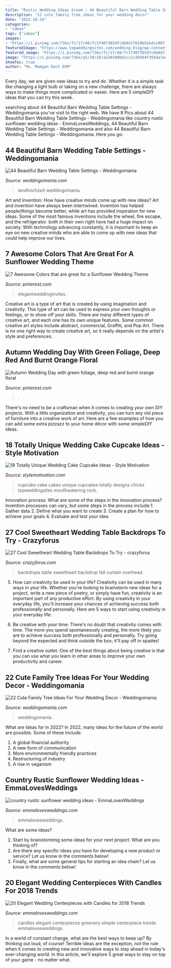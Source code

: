 ```yaml
---
title: "Rustic Wedding Ideas Groom : 44 Beautiful Barn Wedding Table Settings"
description: "22 cute family tree ideas for your wedding decor"
date: "2022-10-24"
categories:
- "ideas"
tags: ["ideas"]
images:
- "https://i.pinimg.com/736x/fc/1f/48/fc1f48f385dfc6b8d17010b5ebdce907.jpg"
featuredImage: "https://www.topweddingsites.com/wedding-blog/wp-content/uploads/2014/03/3d965242d9b2f7ea33fa11d940401143.jpg"
featured_image: "https://i.pinimg.com/736x/fc/1f/48/fc1f48f385dfc6b8d17010b5ebdce907.jpg"
image: "https://i.pinimg.com/736x/a5/20/18/a520180bb2cc2cd9404f393da7ada5e7.jpg"
ShowToc: true
author: "Ms. Maegan Dach DVM"
---
```



Every day, we are given new ideas to try and do. Whether it is a simple task like changing a light bulb or taking on a new challenge, there are always ways to make things more complicated or easier. Here are 5 simpleDIY ideas that you can try this week.

	

		
searching about 44 Beautiful Barn Wedding Table Settings - Weddingomania you've visit to the right web. We have 8 Pics about 44 Beautiful Barn Wedding Table Settings - Weddingomania like country rustic sunflower wedding ideas - EmmaLovesWeddings, 44 Beautiful Barn Wedding Table Settings - Weddingomania and also 44 Beautiful Barn Wedding Table Settings - Weddingomania. Here you go:
		
    
## 44 Beautiful Barn Wedding Table Settings - Weddingomania

<img loading=lazy src="https://i.weddingomania.com/beautiful-barn-wedding-table-settings-44-500x751.jpg" onerror="this.onerror=null;this.src='https://tse3.mm.bing.net/th?id=OIP.D0lZ2k9Fojo8mPqq1tFEMwHaLH&amp;pid=15.1';" alt="44 Beautiful Barn Wedding Table Settings - Weddingomania">

_Source: weddingomania.com_

>landhochzeit weddingomania. 

	

Art and Invention: How have creative minds come up with new ideas?
Art and invention have always been intertwined. Invention has helped people/things become better, while art has provided inspiration for new ideas. Some of the most famous inventions include the wheel, fire escape, and the refrigerator. both in their own right have had a huge impact on society. With technology advancing constantly, it is important to keep an eye on new creative minds who are able to come up with new ideas that could help improve our lives.

    
## 7 Awesome Colors That Are Great For A Sunflower Wedding Theme

<img loading=lazy src="https://i.pinimg.com/736x/a5/20/18/a520180bb2cc2cd9404f393da7ada5e7.jpg" onerror="this.onerror=null;this.src='https://tse2.mm.bing.net/th?id=OIP.2pbYKCHJySOD58D9rHWMNAHaP3&amp;pid=15.1';" alt="7 Awesome Colors that are great for a Sunflower Wedding Theme">

_Source: pinterest.com_

>elegantweddinginvites. 

	

Creative art is a type of art that is created by using imagination and creativity. This type of art can be used to express your own thoughts or feelings, or to show off your skills. There are many different types of creative art, and each one has its own unique features. Some common creative art styles include abstract, commercial, Graffiti, and Pop Art. There is no one right way to create creative art, so it really depends on the artist's style and preferences.

    
## Autumn Wedding Day With Green Foliage, Deep Red And Burnt Orange Floral

<img loading=lazy src="https://i.pinimg.com/736x/fc/1f/48/fc1f48f385dfc6b8d17010b5ebdce907.jpg" onerror="this.onerror=null;this.src='https://tse2.mm.bing.net/th?id=OIP.RSbanMNySE_w3O4iNIKZ4AHaLH&amp;pid=15.1';" alt="Autumn Wedding Day with green foliage, deep red and burnt orange floral">

_Source: pinterest.com_

>. 

	

There's no need to be a craftsman when it comes to creating your own DIY projects. With a little organization and creativity, you can turn any old piece of furniture into a creative work of art. Here are a few examples of how you can add some extra pizzazz to your home décor with some simpleDIY ideas.

    
## 18 Totally Unique Wedding Cake Cupcake Ideas - Style Motivation

<img loading=lazy src="https://www.topweddingsites.com/wedding-blog/wp-content/uploads/2014/03/3d965242d9b2f7ea33fa11d940401143.jpg" onerror="this.onerror=null;this.src='https://tse2.mm.bing.net/th?id=OIP.YcVV9AY_okAPQq4GMIY5DQHaJ3&amp;pid=15.1';" alt="18 Totally Unique Wedding Cake Cupcake Ideas - Style Motivation">

_Source: stylemotivation.com_

>cupcake cake cakes unique cupcakes totally designs chicks topweddingsites mouthwatering rock. 

	

Innovation process: What are some of the steps in the innovation process?
Invention processes can vary, but some steps in the process include:1. Gather data 2. Define what you want to create 3. Create a plan for how to achieve your goals 4. Evaluate and test your idea 
    
## 27 Cool Sweetheart Wedding Table Backdrops To Try - Crazyforus

<img loading=lazy src="https://i.weddingomania.com/2018/01/22-a-white-curtain-backdrop-overhead-blooms-and-bulbs-for-a-fall-wedding.jpg" onerror="this.onerror=null;this.src='https://tse4.mm.bing.net/th?id=OIP.OMJuUPNn2u-MCLjE6VoPOQHaKc&amp;pid=15.1';" alt="27 Cool Sweetheart Wedding Table Backdrops To Try - crazyforus">

_Source: crazyforus.com_

>backdrops table sweetheart backdrop fall curtain overhead. 

	

5. How can creativity be used in your life?
Creativity can be used in many ways in your life. Whether you're looking to brainstorm new ideas for a project, write a new piece of poetry, or simply have fun, creativity is an important part of any productive effort. By using creativity in your everyday life, you'll increase your chances of achieving success both professionally and personally. Here are 5 ways to start using creativity in your everyday life:
1. Be creative with your time: There's no doubt that creativity comes with time. The more you spend spontaneously creating, the more likely you are to achieve success both professionally and personally. Try going beyond the expected and think outside the box; it'll pay off in spades!

2. Find a creative outlet: One of the best things about being creative is that you can use what you learn in other areas to improve your own productivity and career.

    
## 22 Cute Family Tree Ideas For Your Wedding Decor - Weddingomania

<img loading=lazy src="https://i.weddingomania.com/22-Family-Tree-Ideas-For-Your-Wedding13.jpg" onerror="this.onerror=null;this.src='https://tse3.mm.bing.net/th?id=OIP.BUAyMb311tqnrmdTOzJQrwAAAA&amp;pid=15.1';" alt="22 Cute Family Tree Ideas For Your Wedding Decor - Weddingomania">

_Source: weddingomania.com_

>weddingomania. 

	

What are ideas for in 2022?
In 2022, many ideas for the future of the world are possible. Some of these include: 
1. A global financial authority 
2. A new form of communication 
3. More environmentally friendly practices 
4. Restructuring of industry 
5. A rise in veganism 

    
## Country Rustic Sunflower Wedding Ideas - EmmaLovesWeddings

<img loading=lazy src="https://emmalovesweddings.com/wp-content/uploads/2019/08/country-rustic-sunflower-wedding-ideas-560x765.jpg" onerror="this.onerror=null;this.src='https://tse1.mm.bing.net/th?id=OIP.aBPYq8vEx90Gir-SbxqrKAHaKH&amp;pid=15.1';" alt="country rustic sunflower wedding ideas - EmmaLovesWeddings">

_Source: emmalovesweddings.com_

>emmalovesweddings. 

	

What are some ideas?
1. Start by brainstorming some ideas for your next project. What are you thinking of?
2. Are there any specific ideas you have for developing a new product or service? Let us know in the comments below!
3. Finally, what are some general tips for starting an idea chain? Let us know in the comments below!

    
## 20 Elegant Wedding Centerpieces With Candles For 2018 Trends

<img loading=lazy src="http://emmalovesweddings.com/wp-content/uploads/2018/02/simple-and-elegant-wedding-centerpiece-with-greenery-and-candles.jpg" onerror="this.onerror=null;this.src='https://tse1.mm.bing.net/th?id=OIP.5cG525kMPcVvURoVj_u5cgHaLH&amp;pid=15.1';" alt="20 Elegant Wedding Centerpieces with Candles for 2018 Trends">

_Source: emmalovesweddings.com_

>candles elegant centerpieces greenery simple centerpiece trends emmalovesweddings. 

	

In a world of constant change, what are the best ways to keep up? By thinking out loud, of course! Terrible ideas are the exception, not the rule when it comes to creating new and innovative ways to stay ahead in today's ever-changing world. In this article, we'll explore 5 great ways to stay on top of your game - no matter what.

